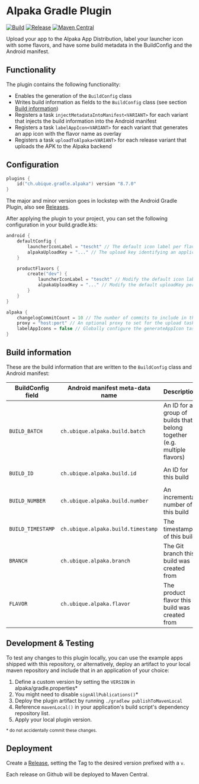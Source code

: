 # Alpaka Gradle Plugin

[![Build](https://github.com/UbiqueInnovation/gradle-plugin-alpaka-android/actions/workflows/build.yml/badge.svg)](https://github.com/UbiqueInnovation/gradle-plugin-alpaka-android/actions/workflows/build.yml)
[![Release](https://github.com/UbiqueInnovation/gradle-plugin-alpaka-android/actions/workflows/publish.yml/badge.svg)](https://github.com/UbiqueInnovation/gradle-plugin-alpaka-android/actions/workflows/publish.yml)
[![Maven Central](https://img.shields.io/maven-central/v/ch.ubique.gradle/alpaka.svg?label=Maven%20Central)](https://search.maven.org/artifact/ch.ubique.gradle/alpaka)

Upload your app to the Alpaka App Distribution, label your launcher icon with some flavors, and have some build metadata in the BuildConfig and the Android manifest.

## Functionality

The plugin contains the following functionality:

* Enables the generation of the `BuildConfig` class
* Writes build information as fields to the `BuildConfig` class (see section [Build information](#build-information))
* Registers a task `injectMetadataIntoManifest<VARIANT>` for each variant that injects the build information into the Android
  manifest
* Registers a task `labelAppIcon<VARIANT>` for each variant that generates an app icon with the flavor name as overlay
* Registers a task `uploadToAlpaka<VARIANT>` for each release variant that uploads the APK to the Alpaka backend

## Configuration

```kotlin
plugins {
    id("ch.ubique.gradle.alpaka") version "8.7.0"
}
```

The major and minor version goes in lockstep with the Android Gradle Plugin,
also see [Releases](https://github.com/UbiqueInnovation/gradle-plugin-alpaka-android/releases).

After applying the plugin to your project, you can set the following configuration in your build.gradle.kts:

```kotlin
android {
    defaultConfig {
        launcherIconLabel = "tescht" // The default icon label per flavor (optional, nullable)
        alpakaUploadKey = "..." // The upload key identifying an application in the Alpaka backend
    }

    productFlavors {
        create("dev") {
            launcherIconLabel = "tescht" // Modify the default icon label per flavor (optional, nullable)
            alpakaUploadKey = "..." // Modify the default uploadKey per flavor (optional)
        }
    }
}

alpaka {
    changelogCommitCount = 10 // The number of commits to include in the changelog (optional, defaults to 10)
    proxy = "host:port" // An optional proxy to set for the upload task. Use for local debugging only 
    labelAppIcons = false // Globally configure the generateAppIcon tasks to label with flavor name (optional, default is enabled)
}
```

## Build information

These are the build information that are written to the `BuildConfig` class and Android manifest:

| BuildConfig field | Android manifest meta-data name    | Description                                                              | Value                                                                       |
|-------------------|------------------------------------|--------------------------------------------------------------------------|-----------------------------------------------------------------------------|
| `BUILD_BATCH`     | `ch.ubique.alpaka.build.batch`     | An ID for a group of builds that belong together (e.g. multiple flavors) | `build_batch` Gradle property, defaults to `0`                              |
| `BUILD_ID`        | `ch.ubique.alpaka.build.id`        | An ID for this build                                                     | `build_id` or `ubappid` Gradle property, defaults to `localbuild`           |
| `BUILD_NUMBER`    | `ch.ubique.alpaka.build.number`    | An incremental number of this build                                      | `build_number` Gradle property, defaults to `0`                             |
| `BUILD_TIMESTAMP` | `ch.ubique.alpaka.build.timestamp` | The timestamp of this build                                              | `build_timestamp` Gradle property, defaults to `System.currentTimeMillis()` |
| `BRANCH`          | `ch.ubique.alpaka.branch`          | The Git branch this build was created from                               | `branch` Gradle property, defaults to calling the systems Git command line  |
| `FLAVOR`          | `ch.ubique.alpaka.flavor`          | The product flavor this build was created from                           | Product flavor name of the variant that started the gradle task             |

## Development & Testing

To test any changes to this plugin locally, you can use the example apps shipped with this repository, 
or alternatively, deploy an artifact to your local maven repository and include that in an application of your choice:

1. Define a custom version by setting the `VERSION` in alpaka/gradle.properties*
2. You might need to disable `signAllPublications()`*
3. Deploy the plugin artifact by running `./gradlew publishToMavenLocal`
4. Reference `mavenLocal()` in your application's build script's dependency repository list.
5. Apply your local plugin version.

<sup>* do not accidentally commit these changes.</sup>

## Deployment

Create a [Release](https://github.com/UbiqueInnovation/gradle-plugin-alpaka-android/releases),
setting the Tag to the desired version prefixed with a `v`.

Each release on Github will be deployed to Maven Central.
